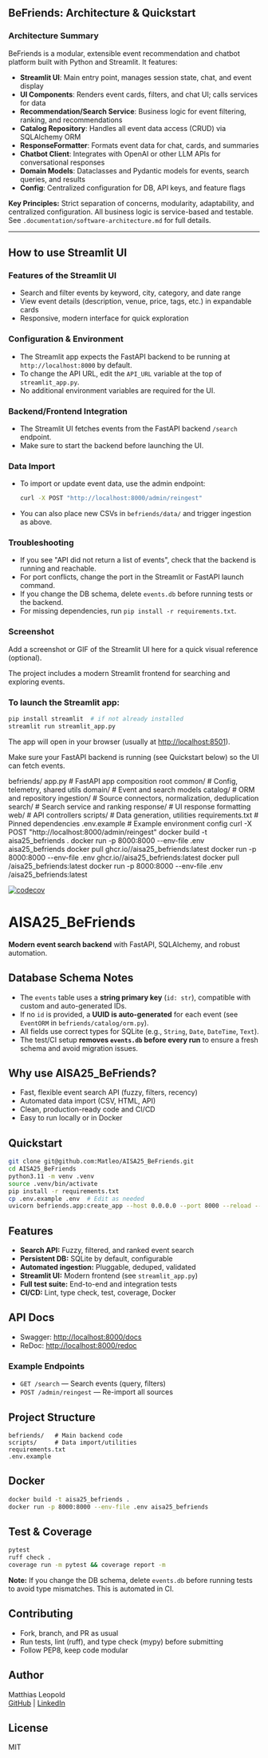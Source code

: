 ## BeFriends: Architecture & Quickstart

### Architecture Summary
BeFriends is a modular, extensible event recommendation and chatbot platform built with Python and Streamlit. It features:

- **Streamlit UI**: Main entry point, manages session state, chat, and event display
- **UI Components**: Renders event cards, filters, and chat UI; calls services for data
- **Recommendation/Search Service**: Business logic for event filtering, ranking, and recommendations
- **Catalog Repository**: Handles all event data access (CRUD) via SQLAlchemy ORM
- **ResponseFormatter**: Formats event data for chat, cards, and summaries
- **Chatbot Client**: Integrates with OpenAI or other LLM APIs for conversational responses
- **Domain Models**: Dataclasses and Pydantic models for events, search queries, and results
- **Config**: Centralized configuration for DB, API keys, and feature flags

**Key Principles:** Strict separation of concerns, modularity, adaptability, and centralized configuration. All business logic is service-based and testable. See `.documentation/software-architecture.md` for full details.

---

## How to use Streamlit UI
### Features of the Streamlit UI
- Search and filter events by keyword, city, category, and date range
- View event details (description, venue, price, tags, etc.) in expandable cards
- Responsive, modern interface for quick exploration

### Configuration & Environment
- The Streamlit app expects the FastAPI backend to be running at `http://localhost:8000` by default.
- To change the API URL, edit the `API_URL` variable at the top of `streamlit_app.py`.
- No additional environment variables are required for the UI.

### Backend/Frontend Integration
- The Streamlit UI fetches events from the FastAPI backend `/search` endpoint.
- Make sure to start the backend before launching the UI.

### Data Import
- To import or update event data, use the admin endpoint:
  ```sh
  curl -X POST "http://localhost:8000/admin/reingest"
  ```
- You can also place new CSVs in `befriends/data/` and trigger ingestion as above.

### Troubleshooting
- If you see "API did not return a list of events", check that the backend is running and reachable.
- For port conflicts, change the port in the Streamlit or FastAPI launch command.
- If you change the DB schema, delete `events.db` before running tests or the backend.
- For missing dependencies, run `pip install -r requirements.txt`.

### Screenshot
Add a screenshot or GIF of the Streamlit UI here for a quick visual reference (optional).

The project includes a modern Streamlit frontend for searching and exploring events.

### To launch the Streamlit app:

```sh
pip install streamlit  # if not already installed
streamlit run streamlit_app.py
```

The app will open in your browser (usually at [http://localhost:8501](http://localhost:8501)).

Make sure your FastAPI backend is running (see Quickstart below) so the UI can fetch events.

befriends/
  app.py                # FastAPI app composition root
  common/               # Config, telemetry, shared utils
  domain/               # Event and search models
  catalog/              # ORM and repository
  ingestion/            # Source connectors, normalization, deduplication
  search/               # Search service and ranking
  response/             # UI response formatting
  web/                  # API controllers
scripts/                # Data generation, utilities
requirements.txt        # Pinned dependencies
.env.example            # Example environment config
curl -X POST "http://localhost:8000/admin/reingest"
docker build -t aisa25_befriends .
docker run -p 8000:8000 --env-file .env aisa25_befriends
docker pull ghcr.io/<your-username>/aisa25_befriends:latest
docker run -p 8000:8000 --env-file .env ghcr.io/<your-username>/aisa25_befriends:latest
docker pull <your-dockerhub-username>/aisa25_befriends:latest
docker run -p 8000:8000 --env-file .env <your-dockerhub-username>/aisa25_befriends:latest

[![codecov](https://codecov.io/gh/Matleo/AISA25_BeFriends/branch/main/graph/badge.svg)](https://codecov.io/gh/Matleo/AISA25_BeFriends)

# AISA25_BeFriends


**Modern event search backend** with FastAPI, SQLAlchemy, and robust automation.

## Database Schema Notes
- The `events` table uses a **string primary key** (`id: str`), compatible with custom and auto-generated IDs.
- If no `id` is provided, a **UUID is auto-generated** for each event (see `EventORM` in `befriends/catalog/orm.py`).
- All fields use correct types for SQLite (e.g., `String`, `Date`, `DateTime`, `Text`).
- The test/CI setup **removes `events.db` before every run** to ensure a fresh schema and avoid migration issues.

## Why use AISA25_BeFriends?
- Fast, flexible event search API (fuzzy, filters, recency)
- Automated data import (CSV, HTML, API)
- Clean, production-ready code and CI/CD
- Easy to run locally or in Docker

## Quickstart
```sh
git clone git@github.com:Matleo/AISA25_BeFriends.git
cd AISA25_BeFriends
python3.11 -m venv .venv
source .venv/bin/activate
pip install -r requirements.txt
cp .env.example .env  # Edit as needed
uvicorn befriends.app:create_app --host 0.0.0.0 --port 8000 --reload --factory
```

## Features
- **Search API:** Fuzzy, filtered, and ranked event search
- **Persistent DB:** SQLite by default, configurable
- **Automated ingestion:** Pluggable, deduped, validated
- **Streamlit UI:** Modern frontend (see `streamlit_app.py`)
- **Full test suite:** End-to-end and integration tests
- **CI/CD:** Lint, type check, test, coverage, Docker

## API Docs
- Swagger: [http://localhost:8000/docs](http://localhost:8000/docs)
- ReDoc: [http://localhost:8000/redoc](http://localhost:8000/redoc)

### Example Endpoints
- `GET /search` — Search events (query, filters)
- `POST /admin/reingest` — Re-import all sources

## Project Structure
```
befriends/   # Main backend code
scripts/     # Data import/utilities
requirements.txt
.env.example
```

## Docker
```sh
docker build -t aisa25_befriends .
docker run -p 8000:8000 --env-file .env aisa25_befriends
```



## Test & Coverage
```sh
pytest
ruff check .
coverage run -m pytest && coverage report -m
```

**Note:** If you change the DB schema, delete `events.db` before running tests to avoid type mismatches. This is automated in CI.


## Contributing
- Fork, branch, and PR as usual
- Run tests, lint (ruff), and type check (mypy) before submitting
- Follow PEP8, keep code modular

## Author
Matthias Leopold  
[GitHub](https://github.com/Matleo) | [LinkedIn](https://www.linkedin.com/in/matthias-leopold-0ba93413b/)

## License
MIT
